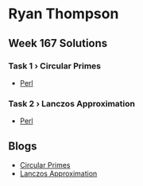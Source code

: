 # Ryan Thompson

## Week 167 Solutions

### Task 1 › Circular Primes

 * [Perl](perl/ch-1.pl)

### Task 2 › Lanczos Approximation

 * [Perl](perl/ch-2.pl)

## Blogs

 * [Circular Primes](https://ry.ca/2022/05/circular-primes/)
 * [Lanczos Approximation](https://ry.ca/2022/05/lanczos-approximation/)
